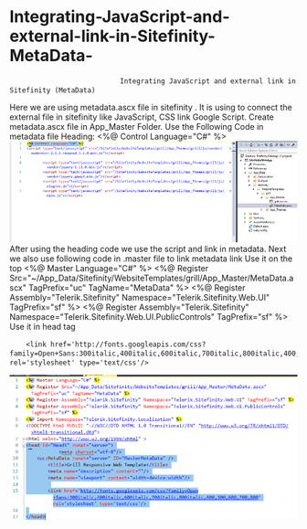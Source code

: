 # Integrating-JavaScript-and-external-link-in-Sitefinity-MetaData-
                               Integrating JavaScript and external link in Sitefinity (MetaData)
Here we are using metadata.ascx file in sitefinity . It is using to connect the external file in sitefinity like JavaScript, CSS link Google Script.
Create metadata.ascx file in App_Master Folder.
Use the Following Code in metadata file Heading:
<%@ Control Language="C#" %>
<img src="https://github.com/Bodhi360/Integrating-JavaScript-and-external-link-in-Sitefinity-MetaData-/blob/master/Picture1.png">
After using the heading code we use the script and link in metadata.
Next we also use following code in .master file to link metadata link
Use it on the top
<%@ Master Language="C#" %>
<%@ Register Src="~/App_Data/Sitefinity/WebsiteTemplates/grill/App_Master/MetaData.ascx" TagPrefix="uc" TagName="MetaData" %>
<%@ Register Assembly="Telerik.Sitefinity" Namespace="Telerik.Sitefinity.Web.UI" TagPrefix="sf" %>
<%@ Register Assembly="Telerik.Sitefinity" Namespace="Telerik.Sitefinity.Web.UI.PublicControls" TagPrefix="sf" %>
Use it in head tag
<head id="Head1" runat="server">
            <meta charset="utf-8"/>
    <uc:MetaData runat="server" ID="MasterMetaData" />
        <title>Grill Responsive Web Template</title>
        <meta name="description" content=""/>
        <meta name="viewport" content="width=device-width"/>
        
        <link href='http://fonts.googleapis.com/css?family=Open+Sans:300italic,400italic,600italic,700italic,800italic,400,300,600,700,800' rel='stylesheet' type='text/css'/>

<img src="https://github.com/Bodhi360/Integrating-JavaScript-and-external-link-in-Sitefinity-MetaData-/blob/master/Picture2.png">        

